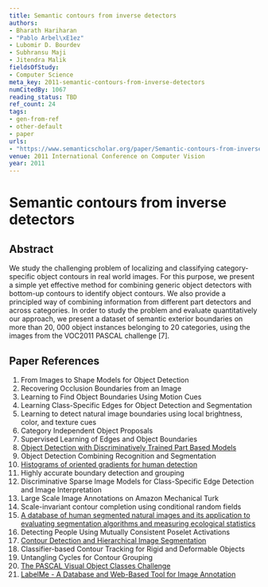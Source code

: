 ```yaml
---
title: Semantic contours from inverse detectors
authors:
- Bharath Hariharan
- "Pablo Arbel\xE1ez"
- Lubomir D. Bourdev
- Subhransu Maji
- Jitendra Malik
fieldsOfStudy:
- Computer Science
meta_key: 2011-semantic-contours-from-inverse-detectors
numCitedBy: 1067
reading_status: TBD
ref_count: 24
tags:
- gen-from-ref
- other-default
- paper
urls:
- "https://www.semanticscholar.org/paper/Semantic-contours-from-inverse-detectors-Hariharan-Arbel\xE1ez/82fae97673a353271b1d4c001afda1af6ef6dc23?sort=total-citations"
venue: 2011 International Conference on Computer Vision
year: 2011
---
```


# Semantic contours from inverse detectors

## Abstract

We study the challenging problem of localizing and classifying category-specific object contours in real world images. For this purpose, we present a simple yet effective method for combining generic object detectors with bottom-up contours to identify object contours. We also provide a principled way of combining information from different part detectors and across categories. In order to study the problem and evaluate quantitatively our approach, we present a dataset of semantic exterior boundaries on more than 20, 000 object instances belonging to 20 categories, using the images from the VOC2011 PASCAL challenge [7].

## Paper References

1. From Images to Shape Models for Object Detection
2. Recovering Occlusion Boundaries from an Image
3. Learning to Find Object Boundaries Using Motion Cues
4. Learning Class-Specific Edges for Object Detection and Segmentation
5. Learning to detect natural image boundaries using local brightness, color, and texture cues
6. Category Independent Object Proposals
7. Supervised Learning of Edges and Object Boundaries
8. [Object Detection with Discriminatively Trained Part Based Models](2009-object-detection-with-discriminatively-trained-part-based-models)
9. Object Detection Combining Recognition and Segmentation
10. [Histograms of oriented gradients for human detection](2005-histograms-of-oriented-gradients-for-human-detection)
11. Highly accurate boundary detection and grouping
12. Discriminative Sparse Image Models for Class-Specific Edge Detection and Image Interpretation
13. Large Scale Image Annotations on Amazon Mechanical Turk
14. Scale-invariant contour completion using conditional random fields
15. [A database of human segmented natural images and its application to evaluating segmentation algorithms and measuring ecological statistics](2001-a-database-of-human-segmented-natural-images-and-its-application-to-evaluating-segmentation-algorithms-and-measuring-ecological-statistics)
16. Detecting People Using Mutually Consistent Poselet Activations
17. [Contour Detection and Hierarchical Image Segmentation](2011-contour-detection-and-hierarchical-image-segmentation)
18. Classifier-based Contour Tracking for Rigid and Deformable Objects
19. Untangling Cycles for Contour Grouping
20. [The PASCAL Visual Object Classes Challenge](2006-the-pascal-visual-object-classes-challenge)
21. [LabelMe - A Database and Web-Based Tool for Image Annotation](2007-labelme-a-database-and-web-based-tool-for-image-annotation)
